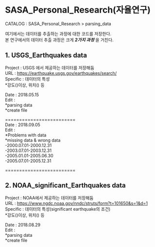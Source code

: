 # SASA_Personal_Research(자율연구)  
CATALOG : SASA_Personal_Research > parsing_data  

여기에서는 데이터를 추출하는 과정에 대한 코드를 저장한다.  
본 연구에서의 데이터 추출 과정은 크게 ***2가지 과정*** 을 거친다. 

## 1. USGS_Earthquakes data
Project : USGS 에서 제공하는 데이터를 저장해둠   
URL : https://earthquake.usgs.gov/earthquakes/search/    
Specific : 데이터의 특성  
  *강도()이상, 위치() 등  
  
Date : 2018.05.15   
Edit :  
  *parsing data  
  *create file  
  
=========================  
  Date : 2018.09.05  
  Edit :  
    *Problems with data  
    *missing data & wrong data  
    -2000.07.01-2000.12.31  
    -2003.07.01-2003.12.31  
    -2005.01.01-2005.06.30  
    -2005.07.01-2005.12.31  
    
=========================  

## 2. NOAA_significant_Earthquakes data  
Project : NOAA에서 제공하는 데이터를 저장해둠  
URL : https://www.ngdc.noaa.gov/nndc/struts/form?t=101650&s=1&d=1  
Specific : 데이터의 특성(significant earthquake의 조건)  
   *강도()이상, 위치() 등
   
Date : 2018.08.29  
Edit :  
  *parsing data  
  *create file  

